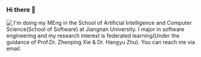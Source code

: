 ### Hi there 👋

<img align="left" src="https://github-readme-stats.vercel.app/api?username=Kuludu&count_private=true" />

I'm doing my MEng in the School of Artificial Intelligence and Computer Science(School of Software) at Jiangnan University. I major in software engineering and my research interest is federated learning(Under the guidance of Prof.Dr. Zhenping Xie & Dr. Hangyu Zhu). You can reach me via email.
